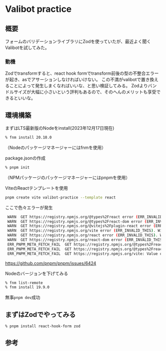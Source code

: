 # Valibot practice

## 概要
フォームのバリデーションライブラリにZodを使っていたが、最近よく聞くValibotを試してみた。

### 動機

Zodでtransformすると、react hook formでtransform前後の型の不整合エラーが起き、asでアサーションしなければいけない。
この不満がvalibotで置き換えることによって発生しまくなればいいな、と思い検証してみる。
Zodよりバンドルサイズが大幅に小さいという評判もあるので、そのへんのメリットも享受できるといいな。

## 環境構築

まずはLTS最新版のNodeをinstall(2023年12月17日現在)
```.sh
% fnm install 20.10.0
```
（Nodeのパッケージマネージャーにはfnmを使用）

package.jsonの作成
```.sh
% pnpm init
```
（NPMパッケージのパッケージマネージャーにはpnpmを使用）

ViteのReactテンプレートを使用
```.sh
pnpm create vite valibot-practice --template react
```

ここで色々エラーが発生
```.sh
 WARN  GET https://registry.npmjs.org/@types%2Freact error (ERR_INVALID_THIS). Will retry in 1 minute. 1 retries left.
 WARN  GET https://registry.npmjs.org/@types%2Freact-dom error (ERR_INVALID_THIS). Will retry in 1 minute. 1 retries left.
 WARN  GET https://registry.npmjs.org/@vitejs%2Fplugin-react error (ERR_INVALID_THIS). Will retry in 1 minute. 1 retries left.
 WARN  GET https://registry.npmjs.org/vite error (ERR_INVALID_THIS). Will retry in 1 minute. 1 retries left.
 WARN  GET https://registry.npmjs.org/react error (ERR_INVALID_THIS). Will retry in 1 minute. 1 retries left.
 WARN  GET https://registry.npmjs.org/react-dom error (ERR_INVALID_THIS). Will retry in 1 minute. 1 retries left.
 ERR_PNPM_META_FETCH_FAIL  GET https://registry.npmjs.org/@types%2Freact-dom: Value of "this" must be of type URLSearchParams
 ERR_PNPM_META_FETCH_FAIL  GET https://registry.npmjs.org/@types%2Freact: Value of "this" must be of type URLSearchParams
 ERR_PNPM_META_FETCH_FAIL  GET https://registry.npmjs.org/vite: Value of "this" must be of type URLSearchParams
```

https://github.com/pnpm/pnpm/issues/6424

Nodeのバージョンを下げてみる
```.sh
% fnm list-remote
% fnm install 19.9.0
```

無事`pnpm dev`成功

## まずはZodでやってみる
 ```.sh
 % pnpm install react-hook-form zod
 ```

## 参考
